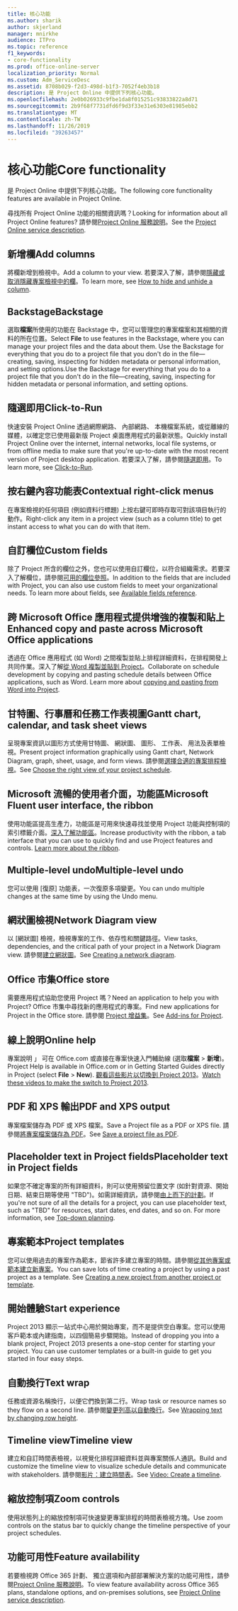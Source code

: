 ```yaml
---
title: 核心功能
ms.author: sharik
author: skjerland
manager: mnirkhe
audience: ITPro
ms.topic: reference
f1_keywords:
- core-functionality
ms.prod: office-online-server
localization_priority: Normal
ms.custom: Adm_ServiceDesc
ms.assetid: 8708b029-f2d3-498d-b1f3-7052f4eb3b18
description: 是 Project Online 中提供下列核心功能。
ms.openlocfilehash: 2e0b026933c9fbe1da8f015251c93833822a8d71
ms.sourcegitcommit: 2b9f68f7731dfd6f9d3f33e31e6303e81985ebb2
ms.translationtype: MT
ms.contentlocale: zh-TW
ms.lasthandoff: 11/26/2019
ms.locfileid: "39263457"
---
```

# <a name="core-functionality"></a><span data-ttu-id="22eb2-103">核心功能</span><span class="sxs-lookup"><span data-stu-id="22eb2-103">Core functionality</span></span>

<span data-ttu-id="22eb2-104">是 Project Online 中提供下列核心功能。</span><span class="sxs-lookup"><span data-stu-id="22eb2-104">The following core functionality features are available in Project Online.</span></span>
  
<span data-ttu-id="22eb2-105">尋找所有 Project Online 功能的相關資訊嗎？</span><span class="sxs-lookup"><span data-stu-id="22eb2-105">Looking for information about all Project Online features?</span></span> <span data-ttu-id="22eb2-106">請參閱[Project Online 服務說明](project-online-service-description.md)。</span><span class="sxs-lookup"><span data-stu-id="22eb2-106">See the [Project Online service description](project-online-service-description.md).</span></span>
  
## <a name="add-columns"></a><span data-ttu-id="22eb2-107">新增欄</span><span class="sxs-lookup"><span data-stu-id="22eb2-107">Add columns</span></span>

<span data-ttu-id="22eb2-108">將欄新增到檢視中。</span><span class="sxs-lookup"><span data-stu-id="22eb2-108">Add a column to your view.</span></span> <span data-ttu-id="22eb2-109">若要深入了解，請參閱[隱藏或取消隱藏專案檢視中的欄](https://go.microsoft.com/fwlink/p/?LinkId=271343)。</span><span class="sxs-lookup"><span data-stu-id="22eb2-109">To learn more, see [How to hide and unhide a column](https://go.microsoft.com/fwlink/p/?LinkId=271343).</span></span>
  
## <a name="backstage"></a><span data-ttu-id="22eb2-110">Backstage</span><span class="sxs-lookup"><span data-stu-id="22eb2-110">Backstage</span></span>

<span data-ttu-id="22eb2-111">選取**檔案**所使用的功能在 Backstage 中，您可以管理您的專案檔案和其相關的資料的所在位置。</span><span class="sxs-lookup"><span data-stu-id="22eb2-111">Select **File** to use features in the Backstage, where you can manage your project files and the data about them.</span></span> <span data-ttu-id="22eb2-112">Use the Backstage for everything that you do to a project file that you don't do in the file—creating, saving, inspecting for hidden metadata or personal information, and setting options.</span><span class="sxs-lookup"><span data-stu-id="22eb2-112">Use the Backstage for everything that you do to a project file that you don't do in the file—creating, saving, inspecting for hidden metadata or personal information, and setting options.</span></span> 
  
## <a name="click-to-run"></a><span data-ttu-id="22eb2-113">隨選即用</span><span class="sxs-lookup"><span data-stu-id="22eb2-113">Click-to-Run</span></span>

<span data-ttu-id="22eb2-114">快速安裝 Project Online 透過網際網路、 內部網路、 本機檔案系統，或從離線的媒體，以確定您已使用最新版 Project 桌面應用程式的最新狀態。</span><span class="sxs-lookup"><span data-stu-id="22eb2-114">Quickly install Project Online over the internet, internal networks, local file systems, or from offline media to make sure that you're up-to-date with the most recent version of Project desktop application.</span></span> <span data-ttu-id="22eb2-115">若要深入了解，請參閱[隨選即用](https://go.microsoft.com/fwlink/p/?LinkId=271596)。</span><span class="sxs-lookup"><span data-stu-id="22eb2-115">To learn more, see [Click-to-Run](https://go.microsoft.com/fwlink/p/?LinkId=271596).</span></span>
  
## <a name="contextual-right-click-menus"></a><span data-ttu-id="22eb2-116">按右鍵內容功能表</span><span class="sxs-lookup"><span data-stu-id="22eb2-116">Contextual right-click menus</span></span>

<span data-ttu-id="22eb2-117">在專案檢視的任何項目 (例如資料行標題) 上按右鍵可即時存取可對該項目執行的動作。</span><span class="sxs-lookup"><span data-stu-id="22eb2-117">Right-click any item in a project view (such as a column title) to get instant access to what you can do with that item.</span></span>
  
## <a name="custom-fields"></a><span data-ttu-id="22eb2-118">自訂欄位</span><span class="sxs-lookup"><span data-stu-id="22eb2-118">Custom fields</span></span>

<span data-ttu-id="22eb2-p105">除了 Project 所含的欄位之外，您也可以使用自訂欄位，以符合組織需求。若要深入了解欄位，請參閱[可用的欄位參照](https://support.office.com/en-us/article/Available-fields-reference-615a4563-1cc3-40f4-b66f-1b17e793a460)。</span><span class="sxs-lookup"><span data-stu-id="22eb2-p105">In addition to the fields that are included with Project, you can also use custom fields to meet your organizational needs. To learn more about fields, see [Available fields reference](https://support.office.com/en-us/article/Available-fields-reference-615a4563-1cc3-40f4-b66f-1b17e793a460).</span></span>
  
## <a name="enhanced-copy-and-paste-across-microsoft-office-applications"></a><span data-ttu-id="22eb2-121">跨 Microsoft Office 應用程式提供增強的複製和貼上</span><span class="sxs-lookup"><span data-stu-id="22eb2-121">Enhanced copy and paste across Microsoft Office applications</span></span>

<span data-ttu-id="22eb2-p106">透過在 Office 應用程式 (如 Word) 之間複製並貼上排程詳細資料，在排程開發上共同作業。深入了解[從 Word 複製並貼到 Project](https://go.microsoft.com/fwlink/p/?LinkId=271330)。</span><span class="sxs-lookup"><span data-stu-id="22eb2-p106">Collaborate on schedule development by copying and pasting schedule details between Office applications, such as Word. Learn more about [copying and pasting from Word into Project](https://go.microsoft.com/fwlink/p/?LinkId=271330).</span></span>
  
## <a name="gantt-chart-calendar-and-task-sheet-views"></a><span data-ttu-id="22eb2-124">甘特圖、行事曆和任務工作表視圖</span><span class="sxs-lookup"><span data-stu-id="22eb2-124">Gantt chart, calendar, and task sheet views</span></span>

<span data-ttu-id="22eb2-125">呈現專案資訊以圖形方式使用甘特圖、 網狀圖、 圖形、 工作表、 用法及表單檢視。</span><span class="sxs-lookup"><span data-stu-id="22eb2-125">Present project information graphically using Gantt chart, Network Diagram, graph, sheet, usage, and form views.</span></span> <span data-ttu-id="22eb2-126">請參閱[選擇合適的專案排程檢視](https://go.microsoft.com/fwlink/?LinkId=402905)。</span><span class="sxs-lookup"><span data-stu-id="22eb2-126">See [Choose the right view of your project schedule](https://go.microsoft.com/fwlink/?LinkId=402905).</span></span>
  
## <a name="microsoft-fluent-user-interface-the-ribbon"></a><span data-ttu-id="22eb2-127">Microsoft 流暢的使用者介面，功能區</span><span class="sxs-lookup"><span data-stu-id="22eb2-127">Microsoft Fluent user interface, the ribbon</span></span>

<span data-ttu-id="22eb2-p108">使用功能區提高生產力，功能區是可用來快速尋找並使用 Project 功能與控制項的索引標籤介面。[深入了解功能區](https://go.microsoft.com/fwlink/p/?LinkId=271325)。</span><span class="sxs-lookup"><span data-stu-id="22eb2-p108">Increase productivity with the ribbon, a tab interface that you can use to quickly find and use Project features and controls. [Learn more about the ribbon](https://go.microsoft.com/fwlink/p/?LinkId=271325).</span></span>
  
## <a name="multiple-level-undo"></a><span data-ttu-id="22eb2-130">Multiple-level undo</span><span class="sxs-lookup"><span data-stu-id="22eb2-130">Multiple-level undo</span></span>

<span data-ttu-id="22eb2-131">您可以使用 [復原] 功能表，一次復原多項變更。</span><span class="sxs-lookup"><span data-stu-id="22eb2-131">You can undo multiple changes at the same time by using the Undo menu.</span></span> 
  
## <a name="network-diagram-view"></a><span data-ttu-id="22eb2-132">網狀圖檢視</span><span class="sxs-lookup"><span data-stu-id="22eb2-132">Network Diagram view</span></span>

<span data-ttu-id="22eb2-133">以 [網狀圖] 檢視，檢視專案的工作、依存性和關鍵路徑。</span><span class="sxs-lookup"><span data-stu-id="22eb2-133">View tasks, dependencies, and the critical path of your project in a Network Diagram view.</span></span> <span data-ttu-id="22eb2-134">請參閱[建立網狀圖](https://go.microsoft.com/fwlink/p/?LinkId=271338)。</span><span class="sxs-lookup"><span data-stu-id="22eb2-134">See [Creating a network diagram](https://go.microsoft.com/fwlink/p/?LinkId=271338).</span></span>
  
## <a name="office-store"></a><span data-ttu-id="22eb2-135">Office 市集</span><span class="sxs-lookup"><span data-stu-id="22eb2-135">Office store</span></span>

<span data-ttu-id="22eb2-136">需要應用程式協助您使用 Project 嗎？</span><span class="sxs-lookup"><span data-stu-id="22eb2-136">Need an application to help you with Project?</span></span> <span data-ttu-id="22eb2-137">Office 市集中尋找新的應用程式的專案。</span><span class="sxs-lookup"><span data-stu-id="22eb2-137">Find new applications for Project in the Office store.</span></span> <span data-ttu-id="22eb2-138">請參閱 [Project 增益集](https://go.microsoft.com/fwlink/?LinkId=273883)。</span><span class="sxs-lookup"><span data-stu-id="22eb2-138">See [Add-ins for Project](https://go.microsoft.com/fwlink/?LinkId=273883).</span></span>
  
## <a name="online-help"></a><span data-ttu-id="22eb2-139">線上說明</span><span class="sxs-lookup"><span data-stu-id="22eb2-139">Online help</span></span>

<span data-ttu-id="22eb2-140">專案說明 」 可在 Office.com 或直接在專案快速入門輔助線 (選取**檔案** \> **新增**)。</span><span class="sxs-lookup"><span data-stu-id="22eb2-140">Project Help is available in Office.com or in Getting Started Guides directly in Project (select **File** \> **New**).</span></span> <span data-ttu-id="22eb2-141">[觀看這些影片以切換到 Project 2013](https://go.microsoft.com/fwlink/p/?LinkId=271325)。</span><span class="sxs-lookup"><span data-stu-id="22eb2-141">[Watch these videos to make the switch to Project 2013](https://go.microsoft.com/fwlink/p/?LinkId=271325).</span></span>
  
## <a name="pdf-and-xps-output"></a><span data-ttu-id="22eb2-142">PDF 和 XPS 輸出</span><span class="sxs-lookup"><span data-stu-id="22eb2-142">PDF and XPS output</span></span>

<span data-ttu-id="22eb2-143">專案檔案儲存為 PDF 或 XPS 檔案。</span><span class="sxs-lookup"><span data-stu-id="22eb2-143">Save a Project file as a PDF or XPS file.</span></span> <span data-ttu-id="22eb2-144">請參閱[將專案檔案儲存為 PDF](https://go.microsoft.com/fwlink/p/?LinkId=271350)。</span><span class="sxs-lookup"><span data-stu-id="22eb2-144">See [Save a project file as PDF](https://go.microsoft.com/fwlink/p/?LinkId=271350).</span></span>
  
## <a name="placeholder-text-in-project-fields"></a><span data-ttu-id="22eb2-145">Placeholder text in Project fields</span><span class="sxs-lookup"><span data-stu-id="22eb2-145">Placeholder text in Project fields</span></span>

<span data-ttu-id="22eb2-p113">如果您不確定專案的所有詳細資料，則可以使用預留位置文字 (如針對資源、開始日期、結束日期等使用 "TBD")。如需詳細資訊，請參閱[由上而下的計劃](https://go.microsoft.com/fwlink/p/?LinkId=271333)。</span><span class="sxs-lookup"><span data-stu-id="22eb2-p113">If you're not sure of all the details for a project, you can use placeholder text, such as "TBD" for resources, start dates, end dates, and so on. For more information, see [Top-down planning](https://go.microsoft.com/fwlink/p/?LinkId=271333).</span></span>
  
## <a name="project-templates"></a><span data-ttu-id="22eb2-148">專案範本</span><span class="sxs-lookup"><span data-stu-id="22eb2-148">Project templates</span></span>

<span data-ttu-id="22eb2-p114">您可以使用過去的專案作為範本，節省許多建立專案的時間。請參閱[從其他專案或範本建立新專案](https://go.microsoft.com/fwlink/p/?LinkId=271328)。</span><span class="sxs-lookup"><span data-stu-id="22eb2-p114">You can save lots of time creating a project by using a past project as a template. See [Creating a new project from another project or template](https://go.microsoft.com/fwlink/p/?LinkId=271328).</span></span>
  
## <a name="start-experience"></a><span data-ttu-id="22eb2-151">開始體驗</span><span class="sxs-lookup"><span data-stu-id="22eb2-151">Start experience</span></span>

<span data-ttu-id="22eb2-p115">Project 2013 顯示一站式中心用於開始專案，而不是提供空白專案。您可以使用客戶範本或內建指南，以四個簡易步驟開始。</span><span class="sxs-lookup"><span data-stu-id="22eb2-p115">Instead of dropping you into a blank project, Project 2013 presents a one-stop center for starting your project. You can use customer templates or a built-in guide to get you started in four easy steps.</span></span>
  
## <a name="text-wrap"></a><span data-ttu-id="22eb2-154">自動換行</span><span class="sxs-lookup"><span data-stu-id="22eb2-154">Text wrap</span></span>

<span data-ttu-id="22eb2-155">任務或資源名稱換行，以便它們換到第二行。</span><span class="sxs-lookup"><span data-stu-id="22eb2-155">Wrap task or resource names so they flow on a second line.</span></span> <span data-ttu-id="22eb2-156">請參閱[變更列高以自動換行](https://go.microsoft.com/fwlink/p/?LinkId=271344)。</span><span class="sxs-lookup"><span data-stu-id="22eb2-156">See [Wrapping text by changing row height](https://go.microsoft.com/fwlink/p/?LinkId=271344).</span></span>
  
## <a name="timeline-view"></a><span data-ttu-id="22eb2-157">Timeline view</span><span class="sxs-lookup"><span data-stu-id="22eb2-157">Timeline view</span></span>

<span data-ttu-id="22eb2-158">建立和自訂時間表檢視，以視覺化排程詳細資料並與專案關係人通訊。</span><span class="sxs-lookup"><span data-stu-id="22eb2-158">Build and customize the timeline view to visualize schedule details and communicate with stakeholders.</span></span> <span data-ttu-id="22eb2-159">請參閱[影片：建立時間表](https://go.microsoft.com/fwlink/?LinkId=402912)。</span><span class="sxs-lookup"><span data-stu-id="22eb2-159">See [Video: Create a timeline](https://go.microsoft.com/fwlink/?LinkId=402912).</span></span>
  
## <a name="zoom-controls"></a><span data-ttu-id="22eb2-160">縮放控制項</span><span class="sxs-lookup"><span data-stu-id="22eb2-160">Zoom controls</span></span>

<span data-ttu-id="22eb2-161">使用狀態列上的縮放控制項可快速變更專案排程的時間表檢視方塊。</span><span class="sxs-lookup"><span data-stu-id="22eb2-161">Use zoom controls on the status bar to quickly change the timeline perspective of your project schedules.</span></span> 
  
## <a name="feature-availability"></a><span data-ttu-id="22eb2-162">功能可用性</span><span class="sxs-lookup"><span data-stu-id="22eb2-162">Feature availability</span></span>

<span data-ttu-id="22eb2-163">若要檢視跨 Office 365 計劃、 獨立選項和內部部署解決方案的功能可用性，請參閱[Project Online 服務說明](project-online-service-description.md)。</span><span class="sxs-lookup"><span data-stu-id="22eb2-163">To view feature availability across Office 365 plans, standalone options, and on-premises solutions, see [Project Online service description](project-online-service-description.md).</span></span>
  

